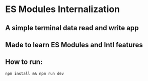 # ES Modules Internalization

## A simple terminal data read and write app
## Made to learn ES Modules and Intl features

## How to run:
    npm install && npm run dev